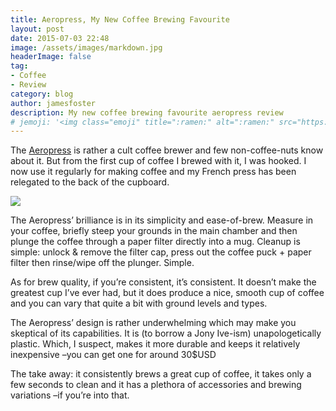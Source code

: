 ```yaml
---
title: Aeropress, My New Coffee Brewing Favourite
layout: post
date: 2015-07-03 22:48
image: /assets/images/markdown.jpg
headerImage: false
tag:
- Coffee
- Review
category: blog
author: jamesfoster
description: My new coffee brewing favourite aeropress review
# jemoji: '<img class="emoji" title=":ramen:" alt=":ramen:" src="https://assets.github.com/images/icons/emoji/unicode/1f35c.png" height="20" width="20" align="absmiddle">'
---
```



The [Aeropress](http://www.aeropress.com/) is rather a cult coffee brewer and few non-coffee-nuts know about it. But from the first cup of coffee I brewed with it, I was hooked. I now use it regularly for making coffee and my French press has been relegated to the back of the cupboard.

![](https://samuelhewitt.com/blog/img/2015/aeropress.jpg)

The Aeropress’ brilliance is in its simplicity and ease-of-brew. Measure in your coffee, briefly steep your grounds in the main chamber and then plunge the coffee through a paper filter directly into a mug. Cleanup is simple: unlock & remove the filter cap, press out the coffee puck + paper filter then rinse/wipe off the plunger. Simple.

As for brew quality, if you’re consistent, it’s consistent. It doesn’t make the greatest cup I’ve ever had, but it does produce a nice, smooth cup of coffee and you can vary that quite a bit with ground levels and types.

The Aeropress’ design is rather underwhelming which may make you skeptical of its capabilities. It is (to borrow a Jony Ive-ism) unapologetically plastic. Which, I suspect, makes it more durable and keeps it relatively inexpensive –you can get one for around 30$USD

The take away: it consistently brews a great cup of coffee, it takes only a few seconds to clean and it has a plethora of accessories and brewing variations –if you’re into that.